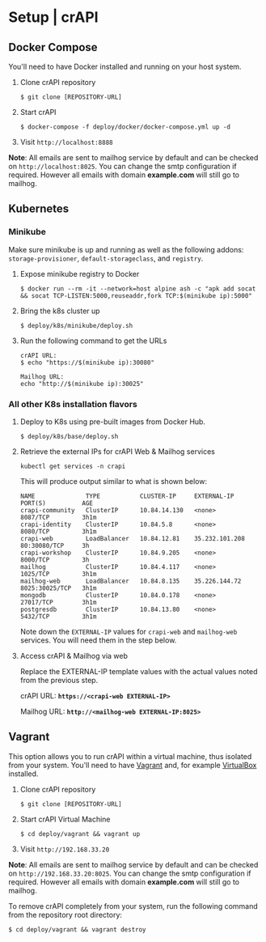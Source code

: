 Setup | crAPI
=============

## Docker Compose

You'll need to have Docker installed and running on your host system.

1. Clone crAPI repository
    ```
    $ git clone [REPOSITORY-URL]
    ```

2. Start crAPI
    ```
    $ docker-compose -f deploy/docker/docker-compose.yml up -d
    ```

3. Visit `http://localhost:8888`

**Note**: All emails are sent to mailhog service by default and can be checked on `http://localhost:8025`.
You can change the smtp configuration if required. However all emails with domain **example.com** will still go to mailhog.


## Kubernetes 

###  Minikube

Make sure minikube is up and running as well as the following addons:
`storage-provisioner`, `default-storageclass`, and `registry`.

1. Expose minikube registry to Docker

    ```
    $ docker run --rm -it --network=host alpine ash -c "apk add socat && socat TCP-LISTEN:5000,reuseaddr,fork TCP:$(minikube ip):5000"
    ```

2. Bring the k8s cluster up

    ```
    $ deploy/k8s/minikube/deploy.sh
    ```

3. Run the following command to get the URLs
    ```
    crAPI URL:
    $ echo "https://$(minikube ip):30080"
    ```
    ```
    Mailhog URL:
    echo "http://$(minikube ip):30025"
    ```

###  All other K8s installation flavors

1. Deploy to K8s using pre-built images from Docker Hub.

    ```
    $ deploy/k8s/base/deploy.sh
    ```

2. Retrieve the external IPs for crAPI Web & Mailhog services

    ```
    kubectl get services -n crapi
    ```
    This will produce output similar to what is shown below:
    
    ```
    NAME              TYPE           CLUSTER-IP     EXTERNAL-IP      PORT(S)          AGE
    crapi-community   ClusterIP      10.84.14.130   <none>           8087/TCP         3h1m
    crapi-identity    ClusterIP      10.84.5.8      <none>           8080/TCP         3h1m
    crapi-web         LoadBalancer   10.84.12.81    35.232.101.208   80:30080/TCP     3h
    crapi-workshop    ClusterIP      10.84.9.205    <none>           8000/TCP         3h
    mailhog           ClusterIP      10.84.4.117    <none>           1025/TCP         3h1m
    mailhog-web       LoadBalancer   10.84.8.135    35.226.144.72    8025:30025/TCP   3h1m
    mongodb           ClusterIP      10.84.0.178    <none>           27017/TCP        3h1m
    postgresdb        ClusterIP      10.84.13.80    <none>           5432/TCP         3h1m
    ```

    Note down the `EXTERNAL-IP` values for `crapi-web` and `mailhog-web` services. You will need them in the step below.

3. Access crAPI & Mailhog via web

    Replace the EXTERNAL-IP template values with the actual values noted from the previous step.

    crAPI URL: **`https://<crapi-web EXTERNAL-IP>`**
    
    Mailhog URL: **`http://<mailhog-web EXTERNAL-IP:8025>`**

## Vagrant

This option allows you to run crAPI within a virtual machine, thus isolated from
your system. You'll need to have [Vagrant] and, for example [VirtualBox] installed.

1. Clone crAPI repository
    ```
    $ git clone [REPOSITORY-URL]
    ```
2. Start crAPI Virtual Machine
    ```
    $ cd deploy/vagrant && vagrant up
    ```
3. Visit `http://192.168.33.20`

**Note**: All emails are sent to mailhog service by default and can be checked on `http://192.168.33.20:8025`.
You can change the smtp configuration if required. However all emails with domain **example.com** will still go to mailhog.

To remove crAPI completely from your system, run the following command from the repository root directory:

```
$ cd deploy/vagrant && vagrant destroy
```

[Vagrant]: https://www.vagrantup.com/downloads
[VirtualBox]: https://www.virtualbox.org/wiki/Downloads
